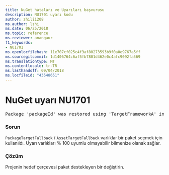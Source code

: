 ```yaml
---
title: NuGet hataları ve Uyarıları başvurusu
description: NU1701 uyarı kodu
author: zhili1208
ms.author: lzhi
ms.date: 06/25/2018
ms.topic: reference
ms.reviewer: anangaur
f1_keywords:
- NU1701
ms.openlocfilehash: 11e707cf025c4f3af80273593b9f0a0e9767a5ff
ms.sourcegitcommit: 1d1406764c6af5fb7801d462e0c4afc9092fa569
ms.translationtype: MT
ms.contentlocale: tr-TR
ms.lasthandoff: 09/04/2018
ms.locfileid: "43548651"
---
```

# <a name="nuget-warning-nu1701"></a>NuGet uyarı NU1701

<pre>Package 'packageId' was restored using 'TargetFrameworkA' instead the project target framework 'TargetFrameworkB'. This package may not be fully compatible with your project.</pre>

### <a name="issue"></a>Sorun
`PackageTargetFallback` / `AssetTargetFallback` varlıklar bir paket seçmek için kullanıldı. Uyarı varlıkları % 100 uyumlu olmayabilir bilmenize olanak sağlar.

### <a name="solution"></a>Çözüm
Projenin hedef çerçevesi paket destekleyen bir değiştirin.